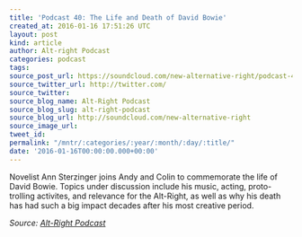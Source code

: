 ```yaml
---
title: 'Podcast 40: The Life and Death of David Bowie'
created_at: 2016-01-16 17:51:26 UTC
layout: post
kind: article
author: Alt-right Podcast
categories: podcast
tags: 
source_post_url: https://soundcloud.com/new-alternative-right/podcast-40-the-life-and-death-of-david-bowie
source_twitter_url: http://twitter.com/
source_twitter: 
source_blog_name: Alt-Right Podcast
source_blog_slug: alt-right-podcast
source_blog_url: http://soundcloud.com/new-alternative-right
source_image_url: 
tweet_id: 
permalink: "/mntr/:categories/:year/:month/:day/:title/"
date: '2016-01-16T00:00:00.000+00:00'
---
```

Novelist Ann Sterzinger joins Andy and Colin to commemorate the life of David Bowie. Topics under discussion include his music, acting, proto-trolling activites, and relevance for the Alt-Right, as well as why his death has had such a big impact decades after his most creative period.<div class="">
    <i>Source: <a href="http://soundcloud.com/new-alternative-right">Alt-Right Podcast</a></i>
</div>
